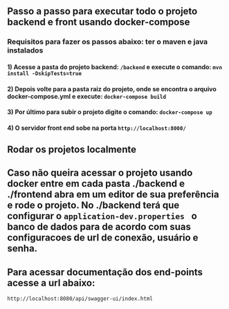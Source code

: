 ## Passo a passo para executar todo o projeto backend e front usando docker-compose

### Requisitos para fazer os passos abaixo: ter o maven e java instalados

#### 1) Acesse a pasta do projeto backend: ``` /backend ``` e execute o comando: ``` mvn install -DskipTests=true ```
#### 2) Depois volte para a pasta raiz do projeto, onde se encontra o arquivo docker-compose.yml e execute: ``` docker-compose build ```
#### 3) Por último para subir o projeto digite o comando: ``` docker-compose up ```
#### 4) O servidor front end sobe na porta ``` http://localhost:8000/ ```

## Rodar os projetos localmente

## Caso não queira acessar o projeto usando docker entre em cada pasta ./backend e ./frontend abra em um editor de sua preferência e rode o projeto. No ./backend terá que configurar o ``` application-dev.properties  ``` o banco de dados para de acordo com suas configuracoes de url de conexão, usuário e senha.


## Para acessar documentação dos end-points acesse a url abaixo:
``` http://localhost:8080/api/swagger-ui/index.html ``` 
